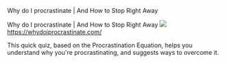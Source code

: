Why do I procrastinate | And How to Stop Right Away

Why do I procrastinate | And How to Stop Right Away
![](../_resources/9f605b8a3f89b9a555468be36989f609.png)
[](../_resources/5e2022df2354b777aac85fc938123884.bin)https://whydoiprocrastinate.com/

This quick quiz, based on the Procrastination Equation, helps you understand why you're procrastinating, and suggests ways to overcome it.